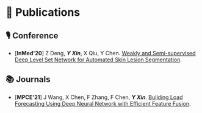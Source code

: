 # 📝 Publications 
## 🎙 Conference
- [**InMed'20**] Z Deng, ***Y Xin***, X Qiu, Y Chen. [Weakly and Semi-supervised Deep Level Set Network for Automated Skin Lesion Segmentation](https://link.springer.com/chapter/10.1007/978-981-15-5852-8_14). 

## 📚 Journals
- [**MPCE'21**] J Wang, X Chen, F Zhang, F Chen, ***Y Xin***. [Building Load Forecasting Using Deep Neural Network with Efficient Feature Fusion](https://ieeexplore.ieee.org/abstract/document/9319813).
